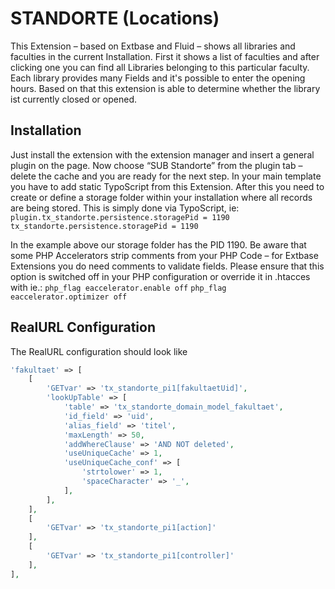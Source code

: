 # STANDORTE (Locations)

This Extension – based on Extbase and Fluid  – shows all libraries and faculties in the current Installation.
First it shows a list of faculties and after clicking one you can find all Libraries belonging to this particular faculty. Each library provides many Fields and it's possible to enter the opening hours. Based on that this extension is able to determine whether the library ist currently closed or opened.

## Installation

Just install the extension with the extension manager and insert a general plugin on the page. Now choose “SUB Standorte” from the plugin tab – delete the cache and you are ready for the next step.
In your main template you have to add static TypoScript from this Extension.
After this you need to create or define a storage folder within your installation where all records are being stored.
This is simply done via TypoScript, ie:
`plugin.tx_standorte.persistence.storagePid = 1190`
`tx_standorte.persistence.storagePid = 1190​`

In the example above our storage folder has the PID 1190.
Be aware that some PHP Accelerators strip comments from your PHP Code – for Extbase Extensions you do need comments to validate fields. Please ensure that this option is switched off in your PHP configuration or override it in .htacces with ie.:
`php_flag eaccelerator.enable off`
`php_flag eaccelerator.optimizer off`

## RealURL Configuration

The RealURL configuration should look like

```php
'fakultaet' => [
    [
        'GETvar' => 'tx_standorte_pi1[fakultaetUid]',
        'lookUpTable' => [
            'table' => 'tx_standorte_domain_model_fakultaet',
            'id_field' => 'uid',
            'alias_field' => 'titel',
            'maxLength' => 50,
            'addWhereClause' => 'AND NOT deleted',
            'useUniqueCache' => 1,
            'useUniqueCache_conf' => [
                'strtolower' => 1,
                'spaceCharacter' => '_',
            ],
        ],
    ],
    [
        'GETvar' => 'tx_standorte_pi1[action]'
    ],
    [
        'GETvar' => 'tx_standorte_pi1[controller]'
    ],
],
```
